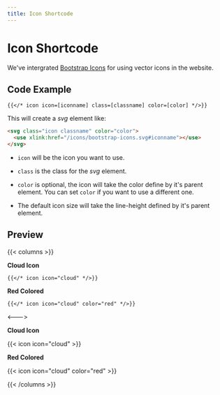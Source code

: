```yaml
---
title: Icon Shortcode
---
```


# Icon Shortcode

We've intergrated [Bootstrap Icons](https://icons.getbootstrap.com) for using vector icons in the website.

## Code Example

```tpl
{{</* icon icon=[iconname] class=[classname] color=[color] */>}}
```

This will create a _svg_ element like:

```html
<svg class="icon classname" color="color">
  <use xlink:href="/icons/bootstrap-icons.svg#iconname"></use>
</svg>
```

- `icon` will be the icon you want to use.

- `class` is the class for the _svg_ element.

- `color` is optional, the icon will take the color define by it's parent element. You can set `color` if you want to use a different one.

- The default icon size will take the line-height defined by it's parent element.

## Preview

{{< columns >}}

**Cloud Icon**

```tpl
{{</* icon icon="cloud" */>}}
```

**Red Colored**

```tpl
{{</* icon icon="cloud" color="red" */>}}
```

<--->

**Cloud Icon**

{{< icon icon="cloud" >}}

**Red Colored**

{{< icon icon="cloud" color="red" >}}

{{< /columns >}}
